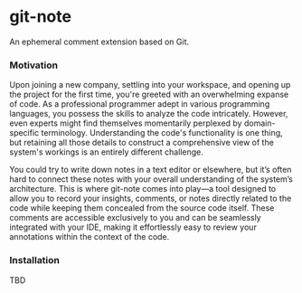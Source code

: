 # git-note
An ephemeral comment extension based on Git.

### Motivation
Upon joining a new company, settling into your workspace, and opening up the project for the first time, you're greeted
with an overwhelming expanse of code. As a professional programmer adept in various programming languages, you possess the
skills to analyze the code intricately. However, even experts might find themselves momentarily perplexed by
domain-specific terminology. Understanding the code's functionality is one thing, but retaining all those details to
construct a comprehensive view of the system's workings is an entirely different challenge.

You could try to write down notes in a text editor or elsewhere, but it’s often hard to connect these notes with your overall understanding of the system’s architecture. This is where git-note comes into play—a tool designed to allow
you to record your insights, comments, or notes directly related to the code while keeping them concealed from the
source code itself. These comments are accessible exclusively to you and can be seamlessly integrated with your IDE,
making it effortlessly easy to review your annotations within the context of the code.

### Installation
TBD
